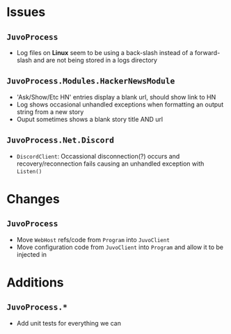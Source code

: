 # Issues

## `JuvoProcess`
* Log files on __Linux__ seem to be using a back-slash instead of a forward-slash and are not being stored in a logs directory

## `JuvoProcess.Modules.HackerNewsModule`
* 'Ask/Show/Etc HN' entries display a blank url, should show link to HN
* Log shows occasional unhandled exceptions when formatting an output string from a new story
* Ouput sometimes shows a blank story title AND url

## `JuvoProcess.Net.Discord`
* `DiscordClient`: Occassional disconnection(?) occurs and recovery/reconnection fails causing an unhandled exception with `Listen()`

# Changes

## `JuvoProcess`
* Move `WebHost` refs/code from `Program` into `JuvoClient`
* Move configuration code from `JuvoClient` into `Program` and allow it to be injected in

# Additions

## `JuvoProcess.*`
* Add unit tests for everything we can